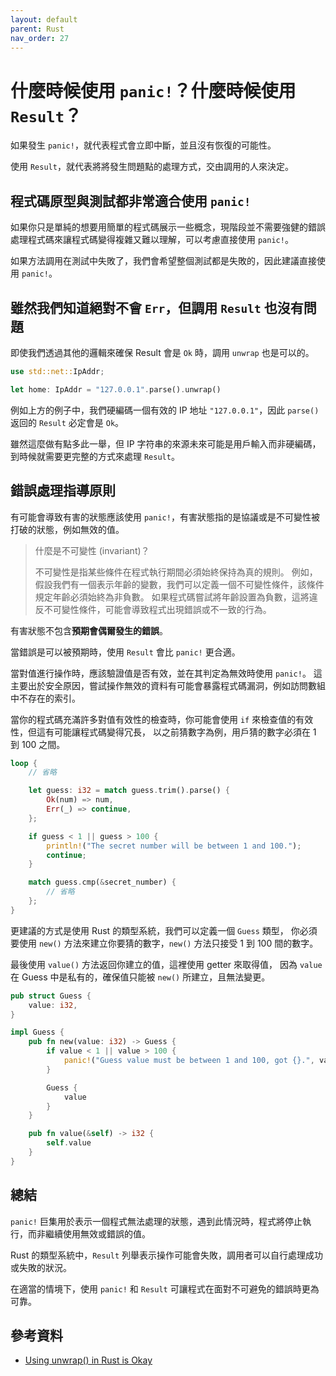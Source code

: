 ```yaml
---
layout: default
parent: Rust
nav_order: 27
---
```


# 什麼時候使用 `panic!`？什麼時候使用 `Result`？

如果發生 `panic!`，就代表程式會立即中斷，並且沒有恢復的可能性。

使用 `Result`，就代表將將發生問題點的處理方式，交由調用的人來決定。

## 程式碼原型與測試都非常適合使用 `panic!`

如果你只是單純的想要用簡單的程式碼展示一些概念，現階段並不需要強健的錯誤處理程式碼來讓程式碼變得複雜又難以理解，可以考慮直接使用 `panic!`。

如果方法調用在測試中失敗了，我們會希望整個測試都是失敗的，因此建議直接使用 `panic!`。

## 雖然我們知道絕對不會 `Err`，但調用 `Result` 也沒有問題

即使我們透過其他的邏輯來確保 Result 會是 `Ok` 時，調用 `unwrap` 也是可以的。

```rust
use std::net::IpAddr;

let home: IpAddr = "127.0.0.1".parse().unwrap()
```

例如上方的例子中，我們硬編碼一個有效的 IP 地址 `"127.0.0.1"`，因此 `parse()` 返回的 `Result` 必定會是 `Ok`。

雖然這麼做有點多此一舉，但 IP 字符串的來源未來可能是用戶輸入而非硬編碼，到時候就需要更完整的方式來處理 `Result`。

## 錯誤處理指導原則

有可能會導致有害的狀態應該使用 `panic!`，有害狀態指的是協議或是不可變性被打破的狀態，例如無效的值。

> 什麼是不可變性 (invariant)？
>
> 不可變性是指某些條件在程式執行期間必須始終保持為真的規則。
> 例如，假設我們有一個表示年齡的變數，我們可以定義一個不可變性條件，該條件規定年齡必須始終為非負數。
> 如果程式碼嘗試將年齡設置為負數，這將違反不可變性條件，可能會導致程式出現錯誤或不一致的行為。

有害狀態不包含**預期會偶爾發生的錯誤**。

當錯誤是可以被預期時，使用 `Result` 會比 `panic!` 更合適。

當對值進行操作時，應該驗證值是否有效，並在其判定為無效時使用 `panic!`。
這主要出於安全原因，嘗試操作無效的資料有可能會暴露程式碼漏洞，例如訪問數組中不存在的索引。

當你的程式碼充滿許多對值有效性的檢查時，你可能會使用 `if` 來檢查值的有效性，但這有可能讓程式碼變得冗長，
以之前猜數字為例，用戶猜的數字必須在 1 到 100 之間。

```rust
loop {
    // 省略

    let guess: i32 = match guess.trim().parse() {
        Ok(num) => num,
        Err(_) => continue,
    };

    if guess < 1 || guess > 100 {
        println!("The secret number will be between 1 and 100.");
        continue;
    }

    match guess.cmp(&secret_number) {
        // 省略
    };
}
```

更建議的方式是使用 Rust 的類型系統，我們可以定義一個 `Guess` 類型，
你必須要使用 `new()` 方法來建立你要猜的數字，`new()` 方法只接受 1 到 100 間的數字。

最後使用 `value()` 方法返回你建立的值，這裡使用 getter 來取得值，
因為 `value` 在 Guess 中是私有的，確保值只能被 `new()` 所建立，且無法變更。

```rust
pub struct Guess {
    value: i32,
}

impl Guess {
    pub fn new(value: i32) -> Guess {
        if value < 1 || value > 100 {
            panic!("Guess value must be between 1 and 100, got {}.", value);
        }

        Guess {
            value
        }
    }

    pub fn value(&self) -> i32 {
        self.value
    }
}
```

## 總結

`panic!` 巨集用於表示一個程式無法處理的狀態，遇到此情況時，程式將停止執行，而非繼續使用無效或錯誤的值。

Rust 的類型系統中，`Result` 列舉表示操作可能會失敗，調用者可以自行處理成功或失敗的狀況。

在適當的情境下，使用 `panic!` 和 `Result` 可讓程式在面對不可避免的錯誤時更為可靠。

## 參考資料

- [Using unwrap() in Rust is Okay](https://burntsushi.net/unwrap/#what-is-a-runtime-invariant)
